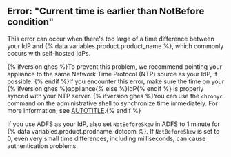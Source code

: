 ## Error: "Current time is earlier than NotBefore condition"

This error can occur when there's too large of a time difference between your IdP and {% data variables.product.product_name %}, which commonly occurs with self-hosted IdPs.

{% ifversion ghes %}To prevent this problem, we recommend pointing your appliance to the same Network Time Protocol (NTP) source as your IdP, if possible. {% endif %}If you encounter this error, make sure the time on your {% ifversion ghes %}appliance{% else %}IdP{% endif %} is properly synced with your NTP server. {% ifversion ghes %}You can use the `chronyc` command on the administrative shell to synchronize time immediately. For more information, see [AUTOTITLE](/admin/configuration/configuring-network-settings/configuring-time-synchronization#correcting-a-large-time-drift).{% endif %}

If you use ADFS as your IdP, also set `NotBeforeSkew` in ADFS to 1 minute for {% data variables.product.prodname_dotcom %}. If `NotBeforeSkew` is set to 0, even very small time differences, including milliseconds, can cause authentication problems.
